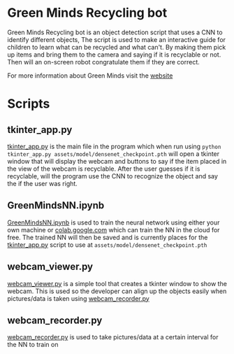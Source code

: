 # Green Minds Recycling bot
Green Minds Recycling bot is an object detection script that uses a CNN to identify different objects,
The script is used to make an interactive guide for children to learn what can be recycled and what can't. By making them pick up items and bring them to the camera and saying if it is recyclable or not.
Then will an on-screen robot congratulate them if they are correct.

For more information about Green Minds visit the [website](http://www.green-minds.org/)

# Scripts
## tkinter_app.py
[tkinter_app.py](tkinter_app.py) is the main file in the program which when run using `python tkinter_app.py assets/model/densenet_checkpoint.pth` will open a tkinter window that will display the webcam and buttons to say if the item placed in the view of the webcam is recyclable. After the user guesses if it is recyclable, will the program use the CNN to recognize the object and say the if the user was right.

## GreenMindsNN.ipynb
[GreenMindsNN.ipynb](GreenMindsNN.ipynb) is used to train the neural network using either your own machine or [colab.google.com](https://colab.research.google.com/) which can train the NN in the cloud for free. The trained NN will then be saved and is currently places for the [tkinter_app.py](tkinter_app.py) script to use at `assets/model/densenet_checkpoint.pth`

## webcam_viewer.py
[webcam_viewer.py](webcam_viewer.py) is a simple tool that creates a tkinter window to show the webcam. This is used so the developer can align up the objects easily when pictures/data is taken using [webcam_recorder.py](webcam_recorder.py)

## webcam_recorder.py
[webcam_recorder.py](webcam_recorder.py) is used to take pictures/data at a certain interval for the NN to train on
